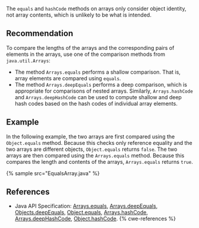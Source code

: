 The `equals` and `hashCode` methods on arrays only consider object identity, not array contents, which is unlikely to be what is intended.


## Recommendation
To compare the lengths of the arrays and the corresponding pairs of elements in the arrays, use one of the comparison methods from `java.util.Arrays`:

* The method `Arrays.equals` performs a shallow comparison. That is, array elements are compared using `equals`.
* The method `Arrays.deepEquals` performs a deep comparison, which is appropriate for comparisons of nested arrays.
Similarly, `Arrays.hashCode` and `Arrays.deepHashCode` can be used to compute shallow and deep hash codes based on the hash codes of individual array elements.


## Example
In the following example, the two arrays are first compared using the `Object.equals` method. Because this checks only reference equality and the two arrays are different objects, `Object.equals` returns `false`. The two arrays are then compared using the `Arrays.equals` method. Because this compares the length and contents of the arrays, `Arrays.equals` returns `true`.

{% sample src="EqualsArray.java" %}

## References
* Java API Specification: [Arrays.equals](https://docs.oracle.com/en/java/javase/11/docs/api/java.base/java/util/Arrays.html#equals(java.lang.Object[],java.lang.Object[])), [Arrays.deepEquals](https://docs.oracle.com/en/java/javase/11/docs/api/java.base/java/util/Arrays.html#deepEquals(java.lang.Object[],java.lang.Object[])), [Objects.deepEquals](https://docs.oracle.com/en/java/javase/11/docs/api/java.base/java/util/Objects.html#deepEquals(java.lang.Object,java.lang.Object)), [Object.equals](https://docs.oracle.com/en/java/javase/11/docs/api/java.base/java/lang/Object.html#equals(java.lang.Object)), [Arrays.hashCode](https://docs.oracle.com/en/java/javase/11/docs/api/java.base/java/util/Arrays.html#hashCode(java.lang.Object[])), [Arrays.deepHashCode](https://docs.oracle.com/en/java/javase/11/docs/api/java.base/java/util/Arrays.html#deepHashCode(java.lang.Object[])), [Object.hashCode](https://docs.oracle.com/en/java/javase/11/docs/api/java.base/java/lang/Object.html#hashCode()).
{% cwe-references %}
